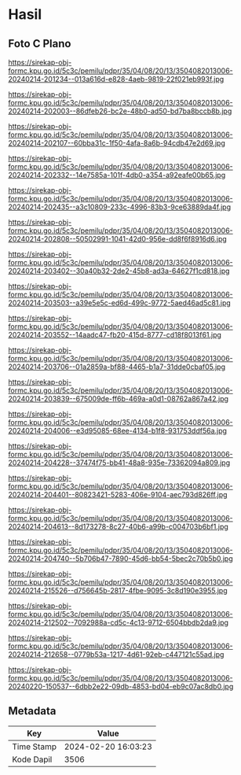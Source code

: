 # Hasil

## Foto C Plano

https://sirekap-obj-formc.kpu.go.id/5c3c/pemilu/pdpr/35/04/08/20/13/3504082013006-20240214-201234--013a616d-e828-4aeb-9819-22f021eb993f.jpg

https://sirekap-obj-formc.kpu.go.id/5c3c/pemilu/pdpr/35/04/08/20/13/3504082013006-20240214-202003--86dfeb26-bc2e-48b0-ad50-bd7ba8bccb8b.jpg

https://sirekap-obj-formc.kpu.go.id/5c3c/pemilu/pdpr/35/04/08/20/13/3504082013006-20240214-202107--60bba31c-1f50-4afa-8a6b-94cdb47e2d69.jpg

https://sirekap-obj-formc.kpu.go.id/5c3c/pemilu/pdpr/35/04/08/20/13/3504082013006-20240214-202332--14e7585a-101f-4db0-a354-a92eafe00b65.jpg

https://sirekap-obj-formc.kpu.go.id/5c3c/pemilu/pdpr/35/04/08/20/13/3504082013006-20240214-202435--a3c10809-233c-4996-83b3-9ce63889da4f.jpg

https://sirekap-obj-formc.kpu.go.id/5c3c/pemilu/pdpr/35/04/08/20/13/3504082013006-20240214-202808--50502991-1041-42d0-956e-dd8f6f8916d6.jpg

https://sirekap-obj-formc.kpu.go.id/5c3c/pemilu/pdpr/35/04/08/20/13/3504082013006-20240214-203402--30a40b32-2de2-45b8-ad3a-64627f1cd818.jpg

https://sirekap-obj-formc.kpu.go.id/5c3c/pemilu/pdpr/35/04/08/20/13/3504082013006-20240214-203503--a39e5e5c-ed6d-499c-9772-5aed46ad5c81.jpg

https://sirekap-obj-formc.kpu.go.id/5c3c/pemilu/pdpr/35/04/08/20/13/3504082013006-20240214-203552--14aadc47-fb20-415d-8777-cd18f8013f61.jpg

https://sirekap-obj-formc.kpu.go.id/5c3c/pemilu/pdpr/35/04/08/20/13/3504082013006-20240214-203706--01a2859a-bf88-4465-b1a7-31dde0cbaf05.jpg

https://sirekap-obj-formc.kpu.go.id/5c3c/pemilu/pdpr/35/04/08/20/13/3504082013006-20240214-203839--675009de-ff6b-469a-a0d1-08762a867a42.jpg

https://sirekap-obj-formc.kpu.go.id/5c3c/pemilu/pdpr/35/04/08/20/13/3504082013006-20240214-204006--e3d95085-68ee-4134-b1f8-931753ddf56a.jpg

https://sirekap-obj-formc.kpu.go.id/5c3c/pemilu/pdpr/35/04/08/20/13/3504082013006-20240214-204228--37474f75-bb41-48a8-935e-73362094a809.jpg

https://sirekap-obj-formc.kpu.go.id/5c3c/pemilu/pdpr/35/04/08/20/13/3504082013006-20240214-204401--80823421-5283-406e-9104-aec793d826ff.jpg

https://sirekap-obj-formc.kpu.go.id/5c3c/pemilu/pdpr/35/04/08/20/13/3504082013006-20240214-204613--8d173278-8c27-40b6-a99b-c004703b6bf1.jpg

https://sirekap-obj-formc.kpu.go.id/5c3c/pemilu/pdpr/35/04/08/20/13/3504082013006-20240214-204740--5b706b47-7890-45d6-bb54-5bec2c70b5b0.jpg

https://sirekap-obj-formc.kpu.go.id/5c3c/pemilu/pdpr/35/04/08/20/13/3504082013006-20240214-215526--d756645b-2817-4fbe-9095-3c8d190e3955.jpg

https://sirekap-obj-formc.kpu.go.id/5c3c/pemilu/pdpr/35/04/08/20/13/3504082013006-20240214-212502--7092988a-cd5c-4c13-9712-6504bbdb2da9.jpg

https://sirekap-obj-formc.kpu.go.id/5c3c/pemilu/pdpr/35/04/08/20/13/3504082013006-20240214-212658--0779b53a-1217-4d61-92eb-c447121c55ad.jpg

https://sirekap-obj-formc.kpu.go.id/5c3c/pemilu/pdpr/35/04/08/20/13/3504082013006-20240220-150537--6dbb2e22-09db-4853-bd04-eb9c07ac8db0.jpg


## Metadata

| Key        | Value               |
| ---------- | ------------------- |
| Time Stamp | 2024-02-20 16:03:23 |
| Kode Dapil | 3506                |



